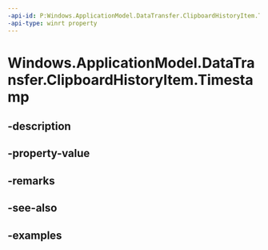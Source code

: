 ```yaml
---
-api-id: P:Windows.ApplicationModel.DataTransfer.ClipboardHistoryItem.Timestamp
-api-type: winrt property
---
```


<!-- Property syntax.
public DateTime Timestamp { get; }
-->

# Windows.ApplicationModel.DataTransfer.ClipboardHistoryItem.Timestamp

## -description

## -property-value

## -remarks

## -see-also

## -examples


